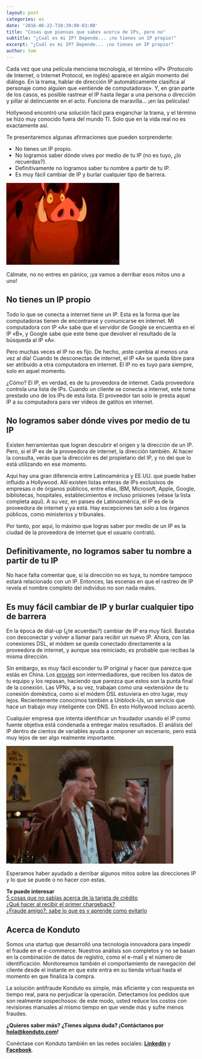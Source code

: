 ```yaml
---
layout: post
categories: es
date: '2016-06-22-T10:39:00-03:00'
title: "Cosas que piensas que sabes acerca de IPs, pero no"
subtitle: "¿Cuál es mi IP? Depende... ¡no tienes un IP propio!"
excerpt: "¿Cuál es mi IP? Depende... ¡no tienes un IP propio!"
author: tom
---
```


Cada vez que una película menciona tecnología, el término «IP» (Protocolo de Internet, o Internet Protocol, en inglés) aparece en algún momento del diálogo. En la trama, hablar de dirección IP automáticamente clasifica al personaje como alguien que «entiende de computadoras». Y, en gran parte de los casos, es posible rastrear el IP hasta llegar a una persona o dirección y pillar al delincuente en el acto. Funciona de maravilla… ¡en las películas!

Hollywood encontró una solución fácil para enganchar la trama, y el término se hizo muy conocido fuera del mundo TI. Solo que en la vida real no es exactamente así.

Te presentaremos algunas afirmaciones que pueden sorprenderte:

- No tienes un IP propio.  
- No logramos saber dónde vives por medio de tu IP (no es tuyo, ¿lo recuerdas?).  
- Definitivamente no logramos saber tu nombre a partir de tu IP.  
- Es muy fácil cambiar de IP y burlar cualquier tipo de barrera.

![wat](/images/160622-wat.gif)

Cálmate, no  no entres en pánico, ¡ya vamos a derribar esos mitos uno a uno!

## No tienes un IP propio

Todo lo que se conecta a internet tiene un IP. Esta es la forma que las computadoras tienen de encontrarse y comunicarse en internet. Mi computadora con IP «A» sabe que el servidor de Google se encuentra en el IP «B», y Google sabe que este tiene que devolver el resultado de la búsqueda al IP «A».

Pero muchas veces el IP no es fijo. De hecho, ¡este cambia al menos una vez al día! Cuando te desconectas de internet, el IP «A» se queda libre para ser atribuido a otra computadora en internet. El IP no es tuyo para siempre, solo en aquel momento.

¿Cómo? El IP, en verdad, es de tu proveedora de internet. Cada proveedora controla una lista de IPs. Cuando un cliente se conecta a internet, este toma prestado uno de los IPs de esta lista. El proveedor tan solo le presta aquel IP a su computadora para ver vídeos de gatitos en internet.

## No logramos saber dónde vives por medio de tu IP

Existen herramientas que logran descubrir el origen y la dirección de un IP. Pero, si el IP es de la proveedora de internet, la dirección también. Al hacer la consulta, verás que la dirección es del propietario del IP, y no del que lo está utilizando en ese momento.

Aquí hay una gran diferencia entre Latinoamérica y EE.UU. que puede haber influido a Hollywood. Allí existen listas enteras de IPs exclusivos de empresas o de órganos públicos, entre ellas, IBM, Microsoft, Apple, Google, bibliotecas, hospitales, establecimientos e incluso prisiones (véase la lista completa aquí). A su vez, en paises de Latinoamérica, el IP es de la proveedora de internet y ya está. Hay excepciones tan solo a los órganos públicos, como ministerios y tribunales.

Por tanto, por aquí, lo máximo que logras saber por medio de un IP es la ciudad de la proveedora de internet que el usuario contrató. 

## Definitivamente, no logramos saber tu nombre a partir de tu IP

No hace falta comentar que, si la dirección no es tuya, tu nombre tampoco estará relacionado con un IP. Entonces, las escenas en que el rastreo de IP revela el nombre completo del individuo no son nada reales.

## Es muy fácil cambiar de IP y burlar cualquier tipo de barrera

En la época de dial-up (¿te acuerdas?) cambiar de IP era muy fácil. Bastaba con desconectar y volver a llamar para recibir un nuevo IP. Ahora, con las conexiones DSL, el módem se queda conectado directamente a la proveedora de internet, y aunque sea reiniciado, es probable que recibas la misma dirección.

Sin embargo, es muy fácil esconder tu IP original y hacer que parezca que estás en China. Los [proxies](https://es.wikipedia.org/wiki/Servidor_proxy) son intermediadores, que reciben los datos de tu equipo y los repasan, haciendo que parezca que estos son la punta final de la conexión. Las VPNs, a su vez, trabajan como una «extensión» de tu conexión doméstica, como si el módem DSL estuviera en otro lugar, muy lejos. Recientemente conocimos también a Unblock-Us, un servicio que hace un trabajo muy inteligente con DNS. En esto Hollywood incluso acertó.

Cualquier empresa que intenta identificar un fraudador usando el IP como fuente objetiva está condenada a entregar malos resultados. El análisis del IP dentro de cientos de variables ayuda a componer un escenario, pero está muy lejos de ser algo realmente importante.

![mindblowing](/images/160622-mindblowing.gif)

Esperamos haber ayudado a derribar algunos mitos sobre las direcciones IP y lo que se puede o no hacer con estas.

**Te puede interesar**  
[5 cosas que no sabías acerca de la tarjeta de crédito](https://blog.konduto.com/es/2016/04/cosas-que-no-sabias-acerca-de-tarjeta-de-credito/)  
[¿Qué hacer al recibir el primer chargeback?](https://blog.konduto.com/es/2016/05/que-hacer-al-recibir-el-primer-chargeback/)  
[¿Fraude amigo?: sabe lo que es y aprende como evitarlo](https://blog.konduto.com/es/2016/05/que-es-un-fraude-amigo/)

## Acerca de Konduto

Somos una startup que desarrolló una tecnología innovadora para impedir el fraude en el e-commerce. Nuestros análisis son completos y no se basan en la combinación de datos de registro, como el e-mail y el número de identificación. Monitoreamos también el comportamiento de navegación del cliente desde el instante en que este entra en su tienda virtual hasta el momento en que finaliza la compra.

La solución antifraude Konduto es simple, más eficiente y con respuesta en tiempo real, para no perjudicar la operación. Detectamos los pedidos que son realmente sospechosos: de este modo, usted reduce los costos con revisiones manuales al mismo tiempo en que vende más y sufre menos fraudes. 

**¿Quieres saber más? ¿Tienes alguna duda? ¡Contáctanos por [hola@konduto.com](mailto:hola@konduto.com)!**

Conéctase con Konduto también en las redes sociales: **[Linkedin](https://www.linkedin.com/company/konduto?trk=company_logo)** y **[Facebook](https://www.facebook.com/konduto?fref=ts)**.